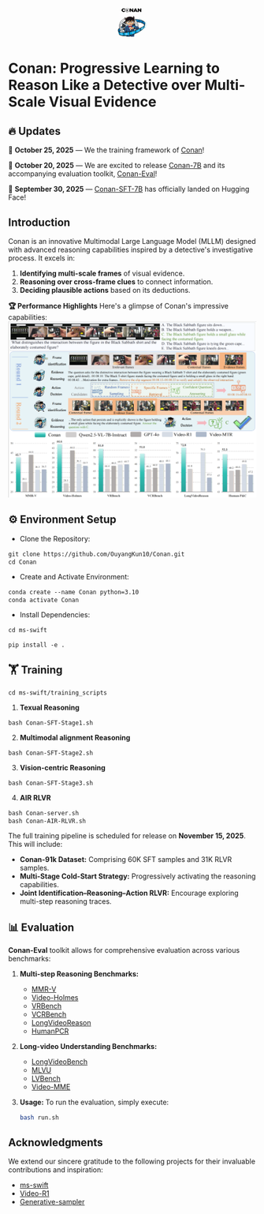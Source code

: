 # <div style="text-align: center;"><img src="./figure/logo.png" width="60" height="60" /> </div>
# Conan: Progressive Learning to Reason Like a Detective over Multi-Scale Visual Evidence  

## 🔥 Updates

🚀 **October 25, 2025** — We the training framework of [Conan](./ms-swift/)!

🚀 **October 20, 2025** — We are excited to release [Conan-7B](https://huggingface.co/RUBBISHLIKE/Conan-7B) and its accompanying evaluation toolkit, [Conan-Eval](./Conan-Eval/)!

🚀 **September 30, 2025** — [Conan-SFT-7B](https://huggingface.co/RUBBISHLIKE/Conan-7B-SFT) has officially landed on Hugging Face!

## Introduction
Conan is an innovative Multimodal Large Language Model (MLLM) designed with advanced reasoning capabilities inspired by a detective's investigative process. It excels in:
1.  **Identifying multi-scale frames** of visual evidence.
2.  **Reasoning over cross-frame clues** to connect information.
3.  **Deciding plausible actions** based on its deductions.

**🏆 Performance Highlights**
Here's a glimpse of Conan's impressive capabilities:
<img src="./figure/teaser.png"/>

## ⚙️ Environment Setup

- Clone the Repository:

```
git clone https://github.com/OuyangKun10/Conan.git
cd Conan
```

- Create and Activate Environment:
```
conda create --name Conan python=3.10
conda activate Conan
```
- Install Dependencies:
```
cd ms-swift
```
```
pip install -e .
```

## 🏋️ Training
```
cd ms-swift/training_scripts
```
1. **Texual Reasoning**
```
bash Conan-SFT-Stage1.sh
```
2. **Multimodal alignment Reasoning**
```
bash Conan-SFT-Stage2.sh
```
3. **Vision-centric Reasoning**
```
bash Conan-SFT-Stage3.sh
```
4. **AIR RLVR**
```
bash Conan-server.sh
bash Conan-AIR-RLVR.sh
```

The full training pipeline is scheduled for release on **November 15, 2025**. This will include:
*   **Conan-91k Dataset:** Comprising 60K SFT samples and 31K RLVR samples.
*   **Multi-Stage Cold-Start Strategy:** Progressively activating the reasoning capabilities.
*   **Joint Identification–Reasoning–Action RLVR:** Encourage exploring multi-step reasoning traces.

## 📊 Evaluation

**Conan-Eval** toolkit allows for comprehensive evaluation across various benchmarks:

1.  **Multi-step Reasoning Benchmarks:**
    *   [MMR-V](https://mmr-v.github.io/home_page.html)
    *   [Video-Holmes](https://video-holmes.github.io/Page.github.io/)
    *   [VRBench](https://vrbench.github.io)
    *   [VCRBench](https://vlm-reasoning.github.io/VCR-Bench/)
    *   [LongVideoReason](https://huggingface.co/LongVideo-Reason)
    *   [HumanPCR](https://huggingface.co/datasets/HumanPCR/HumanPCR)

2.  **Long-video Understanding Benchmarks:**
    *   [LongVideoBench](https://longvideobench.github.io)
    *   [MLVU](https://github.com/JUNJIE99/MLVU)
    *   [LVBench](https://lvbench.github.io)
    *   [Video-MME](https://video-mme.github.io/home_page.html)

3.  **Usage:**
    To run the evaluation, simply execute:
    ```bash
    bash run.sh
    ```

## Acknowledgments
We extend our sincere gratitude to the following projects for their invaluable contributions and inspiration:
*   [ms-swift](https://github.com/modelscope/ms-swift)
*   [Video-R1](https://github.com/tulerfeng/Video-R1)
*   [Generative-sampler](https://generative-sampler.github.io)

